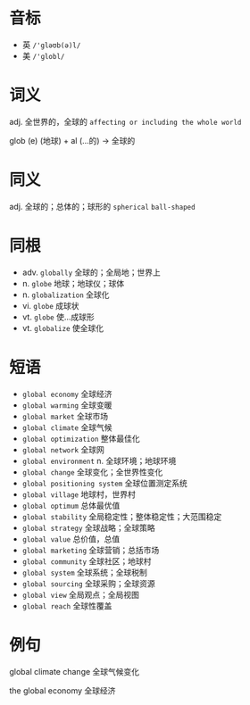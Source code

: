 # 音标

- 英 `/'gləʊb(ə)l/`
- 美 `/'ɡlobl/`

# 词义

adj. 全世界的，全球的
`affecting or including the whole world`



glob (e) (地球) + al (…的) → 全球的

# 同义

adj. 全球的；总体的；球形的
`spherical` `ball-shaped`

# 同根

- adv. `globally` 全球的；全局地；世界上
- n. `globe` 地球；地球仪；球体
- n. `globalization` 全球化
- vi. `globe` 成球状
- vt. `globe` 使…成球形
- vt. `globalize` 使全球化

# 短语

- `global economy` 全球经济
- `global warming` 全球变暖
- `global market` 全球市场
- `global climate` 全球气候
- `global optimization` 整体最佳化
- `global network` 全球网
- `global environment` n. 全球环境；地球环境
- `global change` 全球变化；全世界性变化
- `global positioning system` 全球位置测定系统
- `global village` 地球村，世界村
- `global optimum` 总体最优值
- `global stability` 全局稳定性；整体稳定性；大范围稳定
- `global strategy` 全球战略；全球策略
- `global value` 总价值，总值
- `global marketing` 全球营销；总括市场
- `global community` 全球社区；地球村
- `global system` 全球系统；全球税制
- `global sourcing` 全球采购；全球资源
- `global view` 全局观点；全局视图
- `global reach` 全球性覆盖

# 例句

global climate change
全球气候变化

the global economy
全球经济



